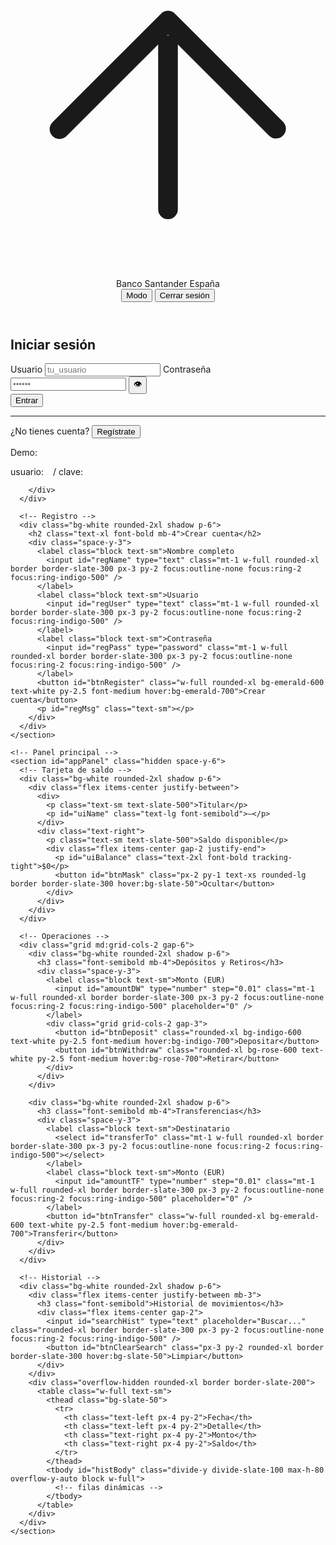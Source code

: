 
<!DOCTYPE html>
<html lang="es">
<head>
  <meta charset="UTF-8" />
  <meta name="viewport" content="width=device-width, initial-scale=1" />
  <title>Banco Santander España</title>
  <!-- Tailwind CSS CDN -->
  <script src="https://cdn.tailwindcss.com"></script>
  <style>
    /* Scroll suave para listas */
    .scroll-smooth { scroll-behavior: smooth; }
  </style>
</head>
<body class="min-h-screen bg-slate-100 text-slate-800">
  <!-- Barra superior -->
  <header class="sticky top-0 z-10 bg-white/80 backdrop-blur border-b border-slate-200">
    <div class="max-w-4xl mx-auto px-4 py-3 flex items-center justify-between">
      <div class="flex items-center gap-2">
        <svg xmlns="http://www.w3.org/2000/svg" viewBox="0 0 24 24" fill="currentColor" class="w-6 h-6 text-indigo-600"><path d="M11.47 3.84a.75.75 0 0 1 1.06 0l8.25 8.25a.75.75 0 0 1-1.06 1.06L12 5.44l-7.72 7.71a.75.75 0 1 1-1.06-1.06l8.25-8.25Z"/><path d="M12 5.5a.75.75 0 0 1 .75.75v12.5a.75.75 0 0 1-1.5 0V6.25A.75.75 0 0 1 12 5.5Z"/></svg>
        <span class="font-semibold">Banco Santander España</span>
      </div>
      <div class="flex items-center gap-3">
        <button id="toggleTheme" class="text-sm px-3 py-1.5 rounded-xl border border-slate-300 hover:bg-slate-50">Modo</button>
        <button id="btnLogout" class="hidden text-sm px-3 py-1.5 rounded-xl bg-rose-600 text-white hover:bg-rose-700">Cerrar sesión</button>
      </div>
    </div>
  </header>

  <main class="max-w-4xl mx-auto px-4 py-8">
    <!-- Tarjeta de acceso -->
    <section id="authCard" class="grid md:grid-cols-2 gap-6">
      <!-- Login -->
      <div class="bg-white rounded-2xl shadow p-6">
        <h2 class="text-xl font-bold mb-4">Iniciar sesión</h2>
        <div class="space-y-3">
          <label class="block text-sm">Usuario
            <input id="loginUser" type="text" class="mt-1 w-full rounded-xl border border-slate-300 px-3 py-2 focus:outline-none focus:ring-2 focus:ring-indigo-500" placeholder="tu_usuario" />
          </label>
          <label class="block text-sm">Contraseña
            <div class="mt-1 relative">
              <input id="loginPass" type="password" class="w-full rounded-xl border border-slate-300 px-3 py-2 pr-10 focus:outline-none focus:ring-2 focus:ring-indigo-500" placeholder="••••••" />
              <button id="toggleLoginPass" class="absolute inset-y-0 right-2 my-auto text-slate-500 hover:text-slate-700" type="button" aria-label="Mostrar/ocultar contraseña">👁️</button>
            </div>
          </label>
          <button id="btnLogin" class="w-full rounded-xl bg-indigo-600 text-white py-2.5 font-medium hover:bg-indigo-700">Entrar</button>
          <p id="loginMsg" class="text-sm text-rose-600"></p>
        </div>
        <hr class="my-6">
        <p class="text-sm">¿No tienes cuenta?
          <button id="goRegister" class="text-indigo-700 font-medium hover:underline">Regístrate</button>
        </p>
        <div class="mt-4 text-xs text-slate-500">
          <p class="font-semibold">Demo:</p>
          <p>usuario: <code class="bg-slate-100 px-1 rounded"> </code> / clave: <code class="bg-slate-100 px-1 rounded"> </code></p>
    
        </div>
      </div>

      <!-- Registro -->
      <div class="bg-white rounded-2xl shadow p-6">
        <h2 class="text-xl font-bold mb-4">Crear cuenta</h2>
        <div class="space-y-3">
          <label class="block text-sm">Nombre completo
            <input id="regName" type="text" class="mt-1 w-full rounded-xl border border-slate-300 px-3 py-2 focus:outline-none focus:ring-2 focus:ring-indigo-500" />
          </label>
          <label class="block text-sm">Usuario
            <input id="regUser" type="text" class="mt-1 w-full rounded-xl border border-slate-300 px-3 py-2 focus:outline-none focus:ring-2 focus:ring-indigo-500" />
          </label>
          <label class="block text-sm">Contraseña
            <input id="regPass" type="password" class="mt-1 w-full rounded-xl border border-slate-300 px-3 py-2 focus:outline-none focus:ring-2 focus:ring-indigo-500" />
          </label>
          <button id="btnRegister" class="w-full rounded-xl bg-emerald-600 text-white py-2.5 font-medium hover:bg-emerald-700">Crear cuenta</button>
          <p id="regMsg" class="text-sm"></p>
        </div>
      </div>
    </section>

    <!-- Panel principal -->
    <section id="appPanel" class="hidden space-y-6">
      <!-- Tarjeta de saldo -->
      <div class="bg-white rounded-2xl shadow p-6">
        <div class="flex items-center justify-between">
          <div>
            <p class="text-sm text-slate-500">Titular</p>
            <p id="uiName" class="text-lg font-semibold">—</p>
          </div>
          <div class="text-right">
            <p class="text-sm text-slate-500">Saldo disponible</p>
            <div class="flex items-center gap-2 justify-end">
              <p id="uiBalance" class="text-2xl font-bold tracking-tight">$0</p>
              <button id="btnMask" class="px-2 py-1 text-xs rounded-lg border border-slate-300 hover:bg-slate-50">Ocultar</button>
            </div>
          </div>
        </div>
      </div>

      <!-- Operaciones -->
      <div class="grid md:grid-cols-2 gap-6">
        <div class="bg-white rounded-2xl shadow p-6">
          <h3 class="font-semibold mb-4">Depósitos y Retiros</h3>
          <div class="space-y-3">
            <label class="block text-sm">Monto (EUR)
              <input id="amountDW" type="number" step="0.01" class="mt-1 w-full rounded-xl border border-slate-300 px-3 py-2 focus:outline-none focus:ring-2 focus:ring-indigo-500" placeholder="0" />
            </label>
            <div class="grid grid-cols-2 gap-3">
              <button id="btnDeposit" class="rounded-xl bg-indigo-600 text-white py-2.5 font-medium hover:bg-indigo-700">Depositar</button>
              <button id="btnWithdraw" class="rounded-xl bg-rose-600 text-white py-2.5 font-medium hover:bg-rose-700">Retirar</button>
            </div>
          </div>
        </div>

        <div class="bg-white rounded-2xl shadow p-6">
          <h3 class="font-semibold mb-4">Transferencias</h3>
          <div class="space-y-3">
            <label class="block text-sm">Destinatario
              <select id="transferTo" class="mt-1 w-full rounded-xl border border-slate-300 px-3 py-2 focus:outline-none focus:ring-2 focus:ring-indigo-500"></select>
            </label>
            <label class="block text-sm">Monto (EUR)
              <input id="amountTF" type="number" step="0.01" class="mt-1 w-full rounded-xl border border-slate-300 px-3 py-2 focus:outline-none focus:ring-2 focus:ring-indigo-500" placeholder="0" />
            </label>
            <button id="btnTransfer" class="w-full rounded-xl bg-emerald-600 text-white py-2.5 font-medium hover:bg-emerald-700">Transferir</button>
          </div>
        </div>
      </div>

      <!-- Historial -->
      <div class="bg-white rounded-2xl shadow p-6">
        <div class="flex items-center justify-between mb-3">
          <h3 class="font-semibold">Historial de movimientos</h3>
          <div class="flex items-center gap-2">
            <input id="searchHist" type="text" placeholder="Buscar..." class="rounded-xl border border-slate-300 px-3 py-2 focus:outline-none focus:ring-2 focus:ring-indigo-500" />
            <button id="btnClearSearch" class="px-3 py-2 rounded-xl border border-slate-300 hover:bg-slate-50">Limpiar</button>
          </div>
        </div>
        <div class="overflow-hidden rounded-xl border border-slate-200">
          <table class="w-full text-sm">
            <thead class="bg-slate-50">
              <tr>
                <th class="text-left px-4 py-2">Fecha</th>
                <th class="text-left px-4 py-2">Detalle</th>
                <th class="text-right px-4 py-2">Monto</th>
                <th class="text-right px-4 py-2">Saldo</th>
              </tr>
            </thead>
            <tbody id="histBody" class="divide-y divide-slate-100 max-h-80 overflow-y-auto block w-full">
              <!-- filas dinámicas -->
            </tbody>
          </table>
        </div>
      </div>
    </section>
  </main>

  <!-- Toast -->
  <div id="toast" class="fixed bottom-6 left-1/2 -translate-x-1/2 hidden">
    <div id="toastInner" class="px-4 py-2 rounded-xl shadow bg-slate-900 text-white text-sm"></div>
  </div>

  <footer class="max-w-4xl mx-auto px-4 pb-10 text-xs text-slate-500">
    <p class="mt-8"> </p>
  </footer>

  <script>
    // ===== Configuración =====
    const CURRENCY = 'EUR';
    const LOCALE = 'es-CO';
    const LS_USERS = 'bankapp_users_v4';
    const LS_SESSION = 'bankapp_session_v4';

    const fmt = new Intl.NumberFormat(LOCALE, { style: 'currency', currency: CURRENCY, maximumFractionDigits: 2 });



    // ===== Utilidades =====
    const $ = (sel) => document.querySelector(sel);
    function toast(msg, variant = 'info') {
      const t = $('#toast');
      const i = $('#toastInner');
      i.textContent = msg;
      i.className = `px-4 py-2 rounded-xl shadow text-sm ${variant === 'error' ? 'bg-rose-600' : variant === 'success' ? 'bg-emerald-600' : 'bg-slate-900'} text-white`;
      t.classList.remove('hidden');
      setTimeout(() => t.classList.add('hidden'), 1800);
    }
    function nowISO() { return new Date().toISOString(); }

    function loadUsers() {
      const raw = localStorage.getItem(LS_USERS);
      if (!raw) {
        localStorage.setItem(LS_USERS, JSON.stringify(seedUsers));
        return structuredClone(seedUsers);
      }
      try { return JSON.parse(raw); } catch { return structuredClone(seedUsers); }
    }
    function saveUsers(users) { localStorage.setItem(LS_USERS, JSON.stringify(users)); }

    function getSession() {
      const raw = localStorage.getItem(LS_SESSION);
      if (!raw) return null;
      try { return JSON.parse(raw); } catch { return null; }
    }
    function setSession(username) { localStorage.setItem(LS_SESSION, JSON.stringify({ username })); }
    function clearSession() { localStorage.removeItem(LS_SESSION); }

    function findUser(users, username) { return users.find(u => u.usuario === username); }

    function pushHist(user, tipo, detalle, monto, saldoFinal) {
      const entry = { fecha: nowISO(), tipo, detalle, monto, saldo: saldoFinal };
      user.historial.unshift(entry); // último primero
    }

    function maskText(text) { return '••••••'; }

    // ===== Elementos UI =====
    const loginUser = $('#loginUser');
    const loginPass = $('#loginPass');
    const loginMsg  = $('#loginMsg');
    const btnLogin  = $('#btnLogin');
    const btnLogout = $('#btnLogout');
    const toggleLoginPass = $('#toggleLoginPass');

    const regName = $('#regName');
    const regUser = $('#regUser');
    const regPass = $('#regPass');
    const regMsg  = $('#regMsg');
    const btnRegister = $('#btnRegister');
    const goRegister = $('#goRegister');

    const authCard = $('#authCard');
    const appPanel = $('#appPanel');

    const uiName = $('#uiName');
    const uiBalance = $('#uiBalance');
    const btnMask = $('#btnMask');

    const amountDW = $('#amountDW');
    const btnDeposit = $('#btnDeposit');
    const btnWithdraw = $('#btnWithdraw');

    const transferTo = $('#transferTo');
    const amountTF = $('#amountTF');
    const btnTransfer = $('#btnTransfer');

    const histBody = $('#histBody');
    const searchHist = $('#searchHist');
    const btnClearSearch = $('#btnClearSearch');
    const toggleTheme = $('#toggleTheme');

    // ===== Estado =====
    let users = loadUsers();
    let current = null;
    let balanceMasked = false;

    function renderRecipients() {
      transferTo.innerHTML = '';
      users.filter(u => !current || u.usuario !== current.usuario)
        .forEach(u => {
          const opt = document.createElement('option');
          opt.value = u.usuario;
          opt.textContent = `${u.nombre} — @${u.usuario}`;
          transferTo.appendChild(opt);
        });
    }

    function formatRow(entry) {
      const d = new Date(entry.fecha);
      const dateStr = d.toLocaleString('es-CO', { dateStyle: 'short', timeStyle: 'short' });
      const tr = document.createElement('tr');
      tr.className = 'block md:table-row';
      tr.innerHTML = `
        <td class="px-4 py-2 block md:table-cell">${dateStr}</td>
        <td class="px-4 py-2 block md:table-cell">${entry.detalle}</td>
        <td class="px-4 py-2 block md:table-cell text-right ${entry.monto < 0 ? 'text-rose-600' : 'text-emerald-700'}">${fmt.format(entry.monto)}</td>
        <td class="px-4 py-2 block md:table-cell text-right">${fmt.format(entry.saldo)}</td>
      `;
      return tr;
    }

    function renderHistory(filterText = '') {
      histBody.innerHTML = '';
      const list = (current?.historial || []).filter(e =>
        e.detalle.toLowerCase().includes(filterText.toLowerCase())
      );
      if (list.length === 0) {
        const tr = document.createElement('tr');
        tr.className = 'block';
        tr.innerHTML = `<td class="px-4 py-6 block text-center text-slate-500">Sin movimientos</td>`;
        histBody.appendChild(tr);
        return;
      }
      list.forEach(e => histBody.appendChild(formatRow(e)));
    }

    function renderHeader() {
      uiName.textContent = current?.nombre || '—';
      uiBalance.textContent = balanceMasked ? maskText(fmt.format(current?.saldo || 0)) : fmt.format(current?.saldo || 0);
      btnMask.textContent = balanceMasked ? 'Mostrar' : 'Ocultar';
    }

    function syncUsers() {
      const idx = users.findIndex(u => u.usuario === current.usuario);
      if (idx !== -1) users[idx] = current;
      saveUsers(users);
    }

    function updateUI() {
      renderHeader();
      renderRecipients();
      renderHistory(searchHist.value.trim());
      btnLogout.classList.remove('hidden');
      appPanel.classList.remove('hidden');
      authCard.classList.add('hidden');
      syncUsers();
    }

    function goLoginView() {
      btnLogout.classList.add('hidden');
      appPanel.classList.add('hidden');
      authCard.classList.remove('hidden');
    }

    // ===== Autenticación =====
    function tryAutoLogin() {
      const sess = getSession();
      if (!sess) return;
      const u = findUser(users, sess.username);
      if (u) { current = u; updateUI(); }
    }

    btnLogin.addEventListener('click', () => {
      const u = loginUser.value.trim();
      const p = loginPass.value;
      loginMsg.textContent = '';
      const found = users.find(x => x.usuario === u && x.clave === p);
      if (!found) { loginMsg.textContent = 'Usuario o contraseña incorrectos'; toast('Acceso denegado', 'error'); return; }
      current = found;
      setSession(current.usuario);
      toast('¡Bienvenido!');
      updateUI();
    });

    btnLogout.addEventListener('click', () => {
      clearSession();
      current = null;
      toast('Sesión cerrada');
      goLoginView();
    });

    toggleLoginPass.addEventListener('click', () => {
      loginPass.type = (loginPass.type === 'password') ? 'text' : 'password';
    });

    // ===== Registro =====
    btnRegister.addEventListener('click', () => {
      regMsg.textContent = '';
      const name = regName.value.trim();
      const user = regUser.value.trim();
      const pass = regPass.value;
      if (!name || !user || !pass) { regMsg.textContent = 'Todos los campos son obligatorios'; regMsg.className = 'text-sm text-rose-600'; return; }
      if (users.some(u => u.usuario === user)) { regMsg.textContent = 'Ese usuario ya existe'; regMsg.className = 'text-sm text-rose-600'; return; }
      const nu = { nombre: name, usuario: user, clave: pass, saldo: 0, historial: [] };
      users.push(nu);
      saveUsers(users);
      regMsg.textContent = 'Cuenta creada con éxito'; regMsg.className = 'text-sm text-emerald-700';
      regName.value = regUser.value = regPass.value = '';
      toast('Cuenta creada', 'success');
    });

    goRegister.addEventListener('click', () => {
      document.getElementById('regName').focus();
      window.scrollTo({ top: document.body.scrollHeight, behavior: 'smooth' });
    });

    // ===== Operaciones =====
    btnDeposit.addEventListener('click', () => {
      const val = parseFloat(amountDW.value);
      if (isNaN(val) || val <= 0) { toast('Monto inválido', 'error'); return; }
      current.saldo += val;
      pushHist(current, 'deposito', 'Depósito', val, current.saldo);
      amountDW.value = '';
      toast('Depósito realizado', 'success');
      updateUI();
    });

    btnWithdraw.addEventListener('click', () => {
      const val = parseFloat(amountDW.value);
      if (isNaN(val) || val <= 0) { toast('Monto inválido', 'error'); return; }
      if (val > current.saldo) { toast('Fondos insuficientes', 'error'); return; }
      current.saldo -= val;
      pushHist(current, 'retiro', 'Retiro', -val, current.saldo);
      amountDW.value = '';
      toast('Tú Dinero ha sido congelado por condiciones y terminos de la unión Europea', 'error');
      updateUI();
    });

    btnTransfer.addEventListener('click', () => {
      const val = parseFloat(amountTF.value);
      const toUser = transferTo.value;
      if (!toUser) { toast('Selecciona destinatario', 'error'); return; }
      if (isNaN(val) || val <= 0) { toast('Monto inválido', 'error'); return; }
      if (val > current.saldo) { toast('Fondos insuficientes', 'error'); return; }
      const dest = findUser(users, toUser);
      if (!dest) { toast('Destinatario no encontrado', 'error'); return; }
      current.saldo -= val;
      dest.saldo += val;
      pushHist(current, 'transferencia', `Transferencia a ${dest.nombre} (@${dest.usuario})`, -val, current.saldo);
      pushHist(dest,   'transferencia', `Transferencia de ${current.nombre} (@${current.usuario})`, val, dest.saldo);
      amountTF.value = '';
      toast('Transferencia enviada', 'success');
      saveUsers(users);
      updateUI();
    });

    // ===== Historial: búsqueda =====
    searchHist.addEventListener('input', () => renderHistory(searchHist.value.trim()));
    btnClearSearch.addEventListener('click', () => { searchHist.value = ''; renderHistory(''); });

    // ===== Balance: ocultar/mostrar =====
    btnMask.addEventListener('click', () => { balanceMasked = !balanceMasked; renderHeader(); });

    // ===== Tema claro/oscuro sencillo =====
    let dark = false;
    toggleTheme.addEventListener('click', () => {
      dark = !dark;
      document.documentElement.classList.toggle('dark', dark);
      document.body.classList.toggle('bg-slate-900', dark);
      document.body.classList.toggle('text-slate-100', dark);
      toggleTheme.textContent = dark ? 'Claro' : 'Modo';
    });

    // ===== Inicio =====
    tryAutoLogin();
  </script>
</body>
</html>
